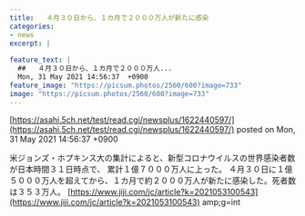 ```yaml
---
title:   ４月３０日から、１カ月で２０００万人が新たに感染  
categories:
- news
excerpt: |
  
feature_text: |
  ##   ４月３０日から、１カ月で２０００万人...
  Mon, 31 May 2021 14:56:37  +0900
feature_image: "https://picsum.photos/2560/600?image=733"
image: "https://picsum.photos/2560/600?image=733"
---
```


[https://asahi.5ch.net/test/read.cgi/newsplus/1622440597/](https://asahi.5ch.net/test/read.cgi/newsplus/1622440597/)
posted on Mon, 31 May 2021 14:56:37  +0900

<!--more-->

米ジョンズ・ホプキンス大の集計によると、新型コロナウイルスの世界感染者数が日本時間３１日時点で、 累計１億７０００万人に上った。 ４月３０日に１億５０００万人を超えてから、１カ月で約２０００万人が新たに感染した。死者数は３５３万人。 [https://www.jiji.com/jc/article?k=2021053100543](https://www.jiji.com/jc/article?k=2021053100543) amp;g=int

